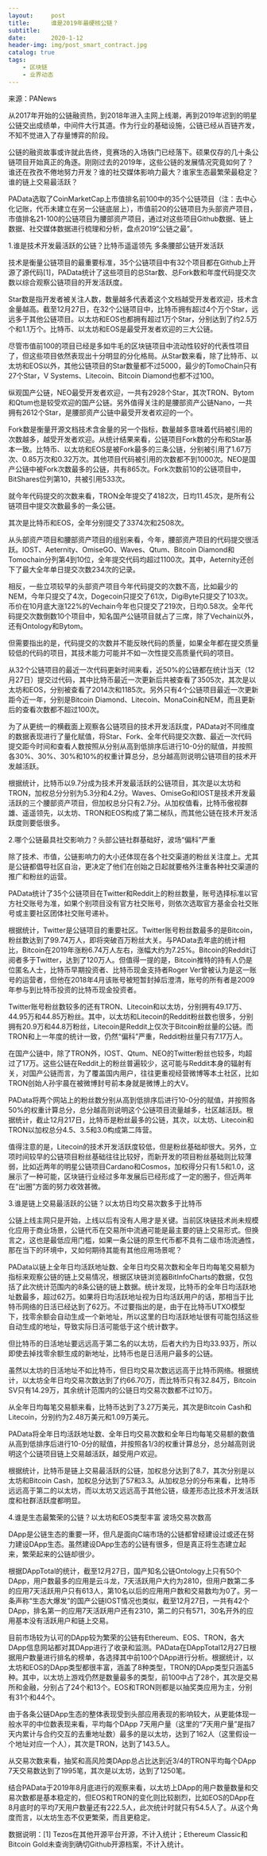 ```yaml
---
layout:     post
title:      谁是2019年最硬核公链？
subtitle:   
date:       2020-1-12
header-img: img/post_smart_contract.jpg
catalog: true
tags:
    - 区块链
    - 业界动态
---
```



来源：PANews



从2017年开始的公链融资热，到2018年进入主网上线潮，再到2019年迟到的明星公链交出成绩单，中间件大行其道。作为行业的基础设施，公链已经从百链齐发，不知不觉进入了存量博弈的阶段。



公链的融资故事或许就此告终，竞赛场的入场铁门已经落下。硕果仅存的几十条公链项目开始真正的角逐。刚刚过去的2019年，这些公链的发展情况究竟如何了？谁还在孜孜不倦地努力开发？谁的社交媒体影响力最大？谁家生态最繁荣最稳定？谁的链上交易最活跃？



PAData选取了CoinMarketCap上市值排名前100中的35个公链项目（注：去中心化记账，代币未建立在另一公链底层上），市值前20的公链项目为头部资产项目，市值排名21-100的公链项目为腰部资产项目，通过对这些项目Github数据、链上数据、社交媒体数据进行梳理和分析，盘点2019“公链之最”。



1.谁是技术开发最活跃的公链？比特币遥遥领先 多条腰部公链开发活跃



技术是衡量公链项目的最重要标准，35个公链项目中有32个项目都在Github上开源了源代码[1]，PAData统计了这些项目的总Star数、总Fork数和年度代码提交次数以综合观察公链项目的开发活跃度。



Star数是指开发者被关注人数，数量越多代表着这个文档越受开发者欢迎，技术含金量越高。截至12月27日，在32个公链项目中，比特币拥有超过4个万个Star，远远多于其他公链项目。以太坊和EOS也都拥有超过1万个Star，分别达到了约2.5万个和1.1万个。比特币、以太坊和EOS是最受开发者欢迎的三大公链。





尽管市值前100的项目已经是多如牛毛的区块链项目中流动性较好的代表性项目了，但这些项目依然表现出十分明显的分化格局。从Star数来看，除了比特币、以太坊和EOS以外，其他公链项目的Star数量都不过5000，最少的TomoChain只有27个Star，V Systems、Litecoin、Bitcoin Diamond也都不过100。



纵观国产公链，NEO最受开发者欢迎，一共有2928个Star，其次TRON、Bytom和Qtum也是较受欢迎的国产公链。另外值得关注的是腰部资产公链Nano，一共拥有2612个Star，是腰部资产公链中最受开发者欢迎的一个。



Fork数是衡量开源文档技术含金量的另一个指标，数量越多意味着代码被引用的次数越多，越受开发者欢迎。从统计结果来看，公链项目Fork数的分布和Star基本一致。比特币、以太坊和EOS是被Fork最多的三条公链，分别被引用了1.67万次、0.85万次和0.32万次。其他项目代码被引用的次数都不到1000次。NEO是国产公链中被Fork次数最多的公链，共有865次。Fork次数前10的公链项目中，BitShares位列第10，共被引用533次。





就今年代码提交的次数来看，TRON全年提交了4182次，日均11.45次，是所有公链项目中提交次数最多的一条公链。



其次是比特币和EOS，全年分别提交了3374次和2508次。



从头部资产项目和腰部资产项目的组别来看，今年，腰部资产项目的代码提交很活跃。IOST、Aeternity、OmiseGO、Waves、Qtum、Bitcoin Diamond和Tomochain分列第4到10位，全年提交代码均超过1100次。其中，Aeternity还创下了最大全年单日提交次数234次的记录。







相反，一些立项较早的头部资产项目今年代码提交的次数不高，比如最少的NEM，今年只提交了4次，Dogecoin只提交了61次，DigiByte只提交了103次。币价在10月底大涨122%的Vechain今年也只提交了219次，日均0.58次。全年代码提交次数倒数10个项目中，知名国产公链项目就占了三席，除了Vechain以外，还有Ontology和Bytom。



但需要指出的是，代码提交的次数并不能反映代码的质量，如果全年都在提交质量较低的代码的项目，其技术能力可能并不如一次性提交高质量代码的项目。



从32个公链项目的最近一次代码更新时间来看，近50%的公链都在统计当天（12月27日）提交过代码，其中比特币最近一次更新后共被查看了3505次，其次是以太坊和EOS，分别被查看了2014次和1185次。另外只有4个公链项目最近一次更新距今近一年，分别是Bitcoin Diamond、Litecoin、MonaCoin和NEM，而且更新后的查看次数都不超过100次。







为了从更统一的横截面上观察各公链项目的技术开发活跃度，PAData对不同维度的数据表现进行了量化赋值，将Star、Fork、全年代码提交次数、最近一次代码提交距今时间和查看人数按照从分别从高到低排序后进行10-0分的赋值，并按照各30%、30%、30%和10%的权重计算总分，总分越高则说明公链项目的技术开发越活跃。







根据统计，比特币以9.7分成为技术开发最活跃的公链项目，其次是以太坊和TRON，加权总分分别为5.3分和4.2分。Waves、OmiseGo和IOST是技术开发最活跃的三个腰部资产项目，但加权总分只有2.7分。从加权值看，比特币傲视群雄、遥遥领先，以太坊、TRON和EOS构成了第二梯队，而其他公链在技术开发活跃度则要低很多。



2.哪个公链最具社交影响力？头部公链社群基础好，波场“偏科”严重



除了技术、市值，公链影响力的大小还体现在各个社交渠道的粉丝关注度上。尤其是公链都倡导社区自治，更决定了他们在创始之日起就要格外注重各种社交渠道的推广和粉丝的运营。



PAData统计了35个公链项目在Twitter和Reddit上的粉丝数量，账号选择标准以官方社交账号为准，如果个别项目没有官方社交账号，则依次选取官方基金会社交账号或主要社区团体社交账号递补。



根据统计，Twitter是公链项目的重要社区。Twitter账号粉丝数最多的是Bitcoin，粉丝数达到了99.74万人，即将突破百万粉丝大关。与PAData去年底的统计相比，Bitcoin在2019年涨粉6.74万人左右，涨幅大约为7.25%。Bitcoin的Reddit订阅者多于Twitter，达到了120万人。但值得一提的是，Bitcoin推特的持有人仍是位匿名人士，比特币早期投资者、比特币现金支持者Roger Ver曾被认为是这一账号的运营者，但他在2018年4月该账号被短暂封掉后澄清，账号的所有者是2009年参与到比特币投资的比特币现金投资者。







Twitter账号粉丝数较多的还有TRON、Litecoin和以太坊，分别拥有49.17万、44.95万和44.85万粉丝。其中，以太坊和Litecoin的Reddit粉丝数也很多，分别拥有20.9万和44.8万粉丝，Litecoin是Reddit上仅次于Bitcoin粉丝量的公链。而TRON和上一年度的统计一致，仍然“偏科”严重，Reddit粉丝量只有7.17万人。



在国产公链中，除了TRON外，IOST、Qtum、NEO的Twitter粉丝也较多，均超过了17万。这些公链在Reddit上的粉丝普遍较少，这可能与Reddit本身的辐射有关，对国产公链而言，为了覆盖国内用户，往往更重视经营微博等本土社区，比如TRON创始人孙宇晨在被微博封号前本身就是微博上的大V。



PAData将两个网站上的粉丝数分别从高到低排序后进行10-0分的赋值，并按照各50%的权重计算总分，总分越高则说明这个公链项目流量越多，社区越活跃。根据统计，截止12月217日，比特币是粉丝最多的公链，其次，以太坊、Litecoin和TRON以加权总分4.5、3.5和3.0构成第二阵营。







值得注意的是，Litecoin的技术开发活跃度较低，但是粉丝基础却很大。另外，立项时间较早的公链项目粉丝基础往往比较好，而新开发的项目粉丝基础则比较薄弱，比如近两年的明星公链项目Cardano和Cosmos，加权得分只有1.5和1.0，这展示了一种可能，区块链行业经过多年发展后已经形成了一定的圈子，但近两年在“出圈”方面的努力收效甚微。



3.谁是链上交易最活跃的公链？以太坊日均交易次数多于比特币



公链上线主网只是开始，上线以后有没有人用才是关键。当前区块链技术尚未规模化应用于商业场景，公链代币在交易所中流通可能是最主要的链上交易形式。但换言之，这也是最低应用门槛，如果一条公链的原生代币都不具有二级市场流通性，那在当下的环境中，又如何期待其能有其他应用场景呢？



PAData以链上全年日均活跃地址数、全年日均交易次数和全年日均每笔交易额为指标来观察公链的链上交易情况，根据区块链浏览器BitInfoCharts的数据，仅包括了此次统计范围内的8条公链的链上数据。统计发现，比特币的全年日均活跃地址数最多，超过62万。如果将日均活跃地址视为日均活跃用户的话，那相当于比特币网络的日活已经达到了62万。不过要指出的是，由于在比特币UTXO模型下，找零余额会自动生成一个新地址，所以这里的日均活跃地址很有可能包括这些自动生成的地址，导致实际日活可能低于这个统计数字。



但比特币的日活地址要远远高于第二名的以太坊，后者大约为日均33.93万，所以即使去掉找零余额生成的新地址，比特币也是日活用户最多的公链。







虽然以太坊的日活地址不如比特币，但日均交易次数远远高于比特币网络。根据统计，以太坊全年日均交易次数达到了约66.70万，而比特币只有32.84万，Bitcoin SV只有14.29万，其余统计范围内的公链日均交易次数都不过10万。

从全年日均每笔交易额来看，比特币达到了3.27万美元，其次是Bitcoin Cash和Litecoin，分别约为2.48万美元和1.09万美元。



PAData将全年日均活跃地址数、全年日均交易次数和全年日均每笔交易额的数值从高到低排序后进行10-0分的赋值，并按照各1/3的权重计算总分，总分越高则说明这个公链项目链上交易越活跃，越受用户欢迎。







根据统计，比特币是链上交易最活跃的公链，加权总分达到了8.7，其次分别是以太坊和Bitcoin Cash，加权总分达到了57和3.3。从加权总分的分布来看，比特币远远高于第二的以太坊，而以太坊又远远高于其他公链，级差形态比技术开发活跃度和社群活跃度都明显。



4.谁是生态最繁荣的公链？以太坊和EOS类型丰富 波场交易次数高



DApp是公链生态的重要一环，但凡是面向C端市场的公链都曾经建设过或还在努力建设DApp生态。虽然建设DApp生态的公链有很多，但是真正将生态建立起来，繁荣起来的公链却很少。



根据DAppTotal的统计，截至12月27日，国产知名公链Ontology上只有50个DApp，用户数最多的应用是云斗龙，7天活跃用户大约为2810，但用户数第二多的应用7天活跃用户只有613人，第10名以后的应用用户数和交易数均为0了。另一条声称“生态大爆发”的国产公链IOST情况也类似，截至12月27日，一共有42个DApp，排名第一的应用7天活跃用户还有2310，第二的只有571，30名开外的应用基本没有活跃用户和链上交易。



目前市场较为认可的DApp较为繁荣的公链有Ethereum、EOS、TRON，各大DApp信息网站都对其DApp进行了收录和监测。PAData在DAppTotal12月27日根据用户数量进行排名的榜单，各选择其中前100个DApp进行分析。根据统计，以太坊和EOS的DApp类型都很丰富，涵盖了8种类型，TRON的DApp类型只涵盖5种。其中，以太坊上游戏仍然是数量最多的类型，前100中占了28个，其次是交易所和金融，分别占了24个和13个。EOS和TRON则都是以抽奖类应用为主，分别有31个和44个。







由于各条公链DApp生态的整体表现受到头部应用表现的影响较大，从更能体现一般水平的中位数表现来看，平均每个DApp 7天用户量（这里的“7天用户量”是指7天内累计与合约交互的去重地址数）最多的是以太坊，达到了162人（这里假设一个地址对应一个人），其次是TRON，达到了143.5人。



从交易次数来看，抽奖和高风险类DApp总占比达到近3/4的TRON平均每个DApp 7天交易数达到了1995笔，其次是以太坊，达到了1250笔。



结合PAData于2019年8月底进行的观察来看，以太坊上DApp的用户数量数量和交易次数都是基本稳定的，但EOS和TRON的变化则比较剧烈，比如EOS的DApp在8月底时的平均7天用户数量还有222.5人，此次统计时就只有54.5人了。从这个角度而言，以太坊生态不仅更繁荣，而且更稳定。



数据说明：[1] Tezos在其他开源平台开源，不计入统计；Ethereum Classic和Bitcoin Gold未查询到确切Github开源档案，不计入统计。

